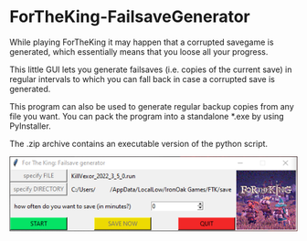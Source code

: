 # ForTheKing-FailsaveGenerator 

While playing ForTheKing it may happen that a corrupted savegame is 
generated, which essentially means that you loose all your progress. 

This little GUI lets you generate failsaves (i.e. copies of the current save) 
in regular intervals to which you can fall back in case a corrupted save is 
generated. 

This program can also be used to generate regular backup copies from any file you want.
You can pack the program into a standalone *.exe by using PyInstaller.

The .zip archive contains an executable version of the python script.

![Screenshot](FTK-Failsave.PNG)
